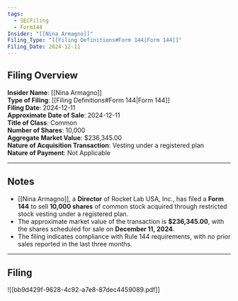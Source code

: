 ```yaml
---
tags:
  - SECFiling
  - Form144
Insider: "[[Nina Armagno]]"
Filing_Type: "[[Filing Definitions#Form 144|Form 144]]"
Filing_Date: 2024-12-11
---
```


## Filing Overview

**Insider Name**: [[Nina Armagno]]  
**Type of Filing**: [[Filing Definitions#Form 144|Form 144]]  
**Filing Date**: 2024-12-11  
**Approximate Date of Sale**: 2024-12-11  
**Title of Class**: Common  
**Number of Shares**: 10,000  
**Aggregate Market Value**: $236,345.00  
**Nature of Acquisition Transaction**: Vesting under a registered plan  
**Nature of Payment**: Not Applicable  

---

## Notes

- [[Nina Armagno]], a **Director** of Rocket Lab USA, Inc., has filed a **Form 144** to sell **10,000 shares** of common stock acquired through restricted stock vesting under a registered plan.
- The approximate market value of the transaction is **$236,345.00**, with the shares scheduled for sale on **December 11, 2024**.
- The filing indicates compliance with Rule 144 requirements, with no prior sales reported in the last three months.

---

## Filing

![[bb9d429f-9628-4c92-a7e8-87dec4459089.pdf]]
